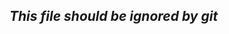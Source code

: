 <!-- This is a file with the text "This file should be ignored by git". -->

## *This file should be ignored by git*